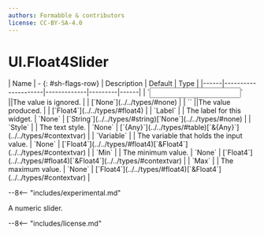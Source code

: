 ```yaml
---
authors: Formabble & contributors
license: CC-BY-SA-4.0
---
```



# UI.Float4Slider

<div class="sh-parameters" markdown="1">
| Name | - {: #sh-flags-row} | Description | Default | Type |
|------|---------------------|-------------|---------|------|
| `<input>` ||The value is ignored. | | [`None`](../../types/#none) |
| `<output>` ||The value produced. | | [`Float4`](../../types/#float4) |
| `Label` |  | The label for this widget. | `None` | [`String`](../../types/#string)[`None`](../../types/#none) |
| `Style` |  | The text style. | `None` | [`{Any}`](../../types/#table)[`&{Any}`](../../types/#contextvar) |
| `Variable` |  | The variable that holds the input value. | `None` | [`Float4`](../../types/#float4)[`&Float4`](../../types/#contextvar) |
| `Min` |  | The minimum value. | `None` | [`Float4`](../../types/#float4)[`&Float4`](../../types/#contextvar) |
| `Max` |  | The maximum value. | `None` | [`Float4`](../../types/#float4)[`&Float4`](../../types/#contextvar) |

</div>

--8<-- "includes/experimental.md"

A numeric slider.

--8<-- "includes/license.md"

